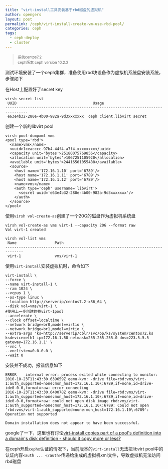 ```yaml
---
title: "virt-install工具安装基于rbd磁盘的虚拟机"
author: opengers
layout: post
permalink: /ceph/virt-install-create-vm-use-rbd-pool/
categories: ceph
tags:
  - ceph-deploy
  - cluster
---
```


><small>系统centos7.2    
ceph版本 ceph version 10.2.2</small>

测试环境安装了一个ceph集群，准备使用rbd块设备作为虚拟机系统盘安装系统，步骤如下  

在Host上配置好了secret key  

``` shell
virsh secret-list
 UUID                                  Usage
--------------------------------------------------------------------------------
 e63e4b32-280e-4b00-982a-9d3xxxxxxx  ceph client.libvirt secret
```

创建一个新的libvirt pool   

``` shell
virsh pool-dumpxml vms
<pool type='rbd'>
  <name>vms</name>
  <uuid>1ceacccc-97b4-44f4-a7f4-xxxxxxxx</uuid>
  <capacity unit='bytes'>25180075769856</capacity>
  <allocation unit='bytes'>1067251105920</allocation>
  <available unit='bytes'>24416501055488</available>
  <source>
    <host name='172.16.1.10' port='6789'/>
    <host name='172.16.1.11' port='6789'/>
    <host name='172.16.1.12' port='6789'/>
    <name>vms</name>
    <auth type='ceph' username='libvirt'>
      <secret uuid='e63e4b32-280e-4b00-982a-9d3xxxxxxx'/>
    </auth>
  </source>
</pool>
```

使用`virsh vol-create-as`创建了一个20G的磁盘作为虚拟机系统盘     

``` shell
virsh vol-create-as vms virt-1 --capacity 20G --format raw
Vol virt-1 created

virsh vol-list vms
 Name                 Path                                    
------------------------------------------------------------------------------                             
 virt-1               vms/virt-1
```

使用`virt-install`安装虚拟机时，命令如下       

``` shell
virt-install \
--force \
--name virt-install-1 \
--ram 1024 \
--vcpus 1 \
--os-type linux \
--location http://serverip/centos7.2-x86_64 \
--disk vol=vms/virt-1 \
#使用上一步创建的卷virt-1pool
--accelerate \
--clock offset=localtime \
--network bridge=br0,model=virtio \
--network bridge=br1,model=virtio \
--extra-args 'ks=http://serverip/cblr/svc/op/ks/system/centos72.ks ksdevice=eth1 ip=172.16.1.58 netmask=255.255.255.0 dns=223.5.5.5 gateway=172.16.1.1' \
--vnc \
--vnclisten=0.0.0.0 \
--wait 0
```

安装并不成功，报错信息如下    

``` shell
ERROR    internal error: process exited while connecting to monitor: 2016-10-23T11:43:30.639659Z qemu-kvm: -drive file=rbd:vms/virt-1:auth_supported=none:mon_host=172.16.1.10\:6789,if=none,id=drive-ide0-0-0,format=raw: error connecting
2016-10-23T11:43:30.640078Z qemu-kvm: -drive file=rbd:vms/virt-1:auth_supported=none:mon_host=172.16.1.10\:6789,if=none,id=drive-ide0-0-0,format=raw: could not open disk image rbd:vms/virt-1:auth_supported=none:mon_host=172.16.1.10\:6789: Could not open 'rbd:vms/virt-1:auth_supported=none:mon_host=172.16.1.10\:6789': Operation not supported

Domain installation does not appear to have been successful.
```

google了一下，这里也有讨论[virt-install copies part of a pool's definition into a domain's disk definition - should it copy more or less?](https://www.redhat.com/archives/virt-tools-list/2016-January/msg00006.html)    

在ceph开启`cephx`认证的情况下，当前版本的`virt-install`无法把libvirt pool中的认证内容`<auth ... </auth>`传递给生成的虚拟机xml文件，导致虚拟机无法访问rbd磁盘   
